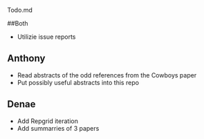 Todo.md

##Both
* Utilizie issue reports

## Anthony

* Read abstracts of the odd references from the Cowboys paper
* Put possibly useful abstracts into this repo


## Denae

* Add Repgrid iteration
* Add summarries of 3 papers
